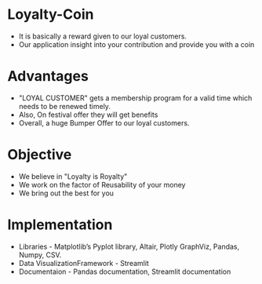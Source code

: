 # Loyalty-Coin

* It is basically a reward given to our loyal customers.
* Our application insight into your contribution and provide you with a coin

# Advantages

* "LOYAL CUSTOMER" gets a membership program for a valid time which needs to be renewed timely.
* Also, On festival offer they will get benefits 
* Overall, a huge Bumper Offer to our loyal customers.

# Objective

* We believe in "Loyalty is Royalty"
* We work on the factor of Reusability of your money 
* We bring out the best for you 

# Implementation

* Libraries - Matplotlib’s Pyplot library, Altair, Plotly GraphViz, Pandas, Numpy, CSV.
* Data VisualizationFramework - Streamlit
* Documentaion - Pandas documentation, Streamlit documentation 
